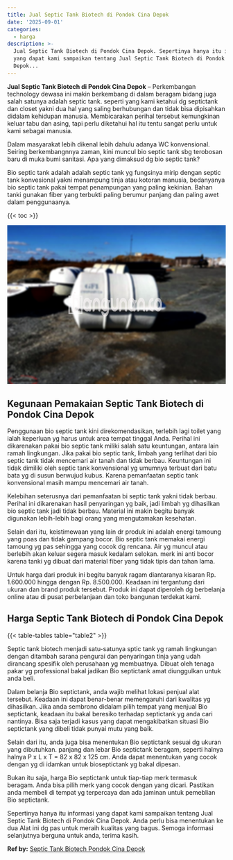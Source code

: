```yaml
---
title: Jual Septic Tank Biotech di Pondok Cina Depok
date: '2025-09-01'
categories:
  - harga
description: >-
  Jual Septic Tank Biotech di Pondok Cina Depok. Sepertinya hanya itu informasi
  yang dapat kami sampaikan tentang Jual Septic Tank Biotech di Pondok Cina
  Depok...
---
```


**Jual Septic Tank Biotech di Pondok Cina Depok** – Perkembangan technology dewasa ini makin berkembang di dalam beragam bidang juga salah satunya adalah septic tank. seperti yang kami ketahui dg septictank dan closet yakni dua hal yang saling berhubungan dan tidak bisa dipisahkan didalam kehidupan manusia. Membicarakan perihal tersebut kemungkinan keluar tabu dan asing, tapi perlu diketahui hal itu tentu sangat perlu untuk kami sebagai manusia.

Dalam masyarakat lebih dikenal lebih dahulu adanya WC konvensional. Seiring berkembangnnya zaman, kini muncul bio septic tank sbg terobosan baru di muka bumi sanitasi. Apa yang dimaksud dg bio septic tank?

Bio septic tank adalah adalah septic tank yg fungsinya mirip dengan septic tank konvesional yakni menampung tinja atau kotoran manusia, bedanyanya bio septic tank pakai tempat penampungan yang paling kekinian. Bahan tanki gunakan fiber yang terbukti paling berumur panjang dan paling awet dalam penggunaanya.

{{< toc >}}

![Jual Septic Tank Biotech di Pondok Cina Depok](/images/jual-bio-septictank-06.png)

## Kegunaan Pemakaian Septic Tank Biotech di Pondok Cina Depok

Penggunaan bio septic tank kini direkomendasikan, terlebih lagi toilet yang ialah keperluan yg harus untuk area tempat tinggal Anda. Perihal ini dikarenakan pakai bio septic tank miliki salah satu keuntungan, antara lain ramah lingkungan. Jika pakai bio septic tank, limbah yang terlihat dari bio septic tank tidak mencemari air tanah dan tidak berbau. Keuntungan ini tidak dimiliki oleh septic tank konvensional yg umumnya terbuat dari batu bata yg di susun berwujud kubus. Karena pemanfaatan septic tank konvensional masih mampu mencemari air tanah.

Kelebihan seterusnya dari pemanfaatan bi septic tank yakni tidak berbau. Perihal ini dikarenakan hasil penyaringan yg baik, jadi limbah yg dihasilkan bio septic tank jadi tidak berbau. Material ini makin begitu banyak digunakan lebih-lebih bagi orang yang mengutamakan kesehatan.

Selain dari itu, keistimewaan yang lain dr produk ini adalah energi tamoung yang poas dan tidak gampang bocor. Bio septic tank memakai energi tamoung yg pas sehingga yang cocok dg rencana. Air yg muncul atau berlebih akan keluar segera masuk kedalam selokan. merk ini anti bocor karena tanki yg dibuat dari material fiber yang tidak tipis dan tahan lama.

Untuk harga dari produk ini begitu banyak ragam diantaranya kisaran Rp. 1.600.000 hingga dengan Rp. 8.500.000. Keadaan ini tergantung dari ukuran dan brand produk tersebut. Produk ini dapat diperoleh dg berbelanja online atau di pusat perbelanjaan dan toko bangunan terdekat kami.

## Harga Septic Tank Biotech di Pondok Cina Depok

{{< table-tables table="table2" >}}

Septic tank biotech menjadi satu-satunya sptic tank yg ramah lingkungan dengan ditambah sarana pengurai dan penyaringan tinja yang udah dirancang spesifik oleh perusahaan yg membuatnya. Dibuat oleh tenaga pakar yg professional bakal jadikan Bio septictank amat diunggulkan untuk anda beli.

Dalam belanja Bio septictank, anda wajib melihat lokasi penjual alat tersebut. Keadaan ini dapat benar-benar memengaruhi dari kwalitas yg dihasilkan. Jika anda sembrono didalam pilih tempat yang menjual Bio septictank, keadaan itu bakal beresiko terhadap septictank yg anda cari nantinya. Bisa saja terjadi kasus yang dapat mengakibatkan situasi Bio septictank yang dibeli tidak punyai mutu yang baik.

Selain dari itu, anda juga bisa menentukan Bio septictank sesuai dg ukuran yang dibutuhkan. panjang dan lebar Bio septictank beragam, seperti halnya halnya P x L x T = 82 x 82 x 125 cm. Anda dapat menentukan yang cocok dengan yg di idamkan untuk bioseptictank yg bakal dipesan.

Bukan itu saja, harga Bio septictank untuk tiap-tiap merk termasuk beragam. Anda bisa pilih merk yang cocok dengan yang dicari. Pastikan anda membeli di tempat yg terpercaya dan ada jaminan untuk pemeblian Bio septictank.

Sepertinya hanya itu informasi yang dapat kami sampaikan tentang Jual Septic Tank Biotech di Pondok Cina Depok. Anda perlu bisa menentukan ke dua Alat ini dg pas untuk meraih kualitas yang bagus. Semoga informasi selanjutnya berguna untuk anda, terima kasih.

**Ref by:** [Septic Tank Biotech Pondok Cina Depok](https://id.wikipedia.org/wiki/Septic)
